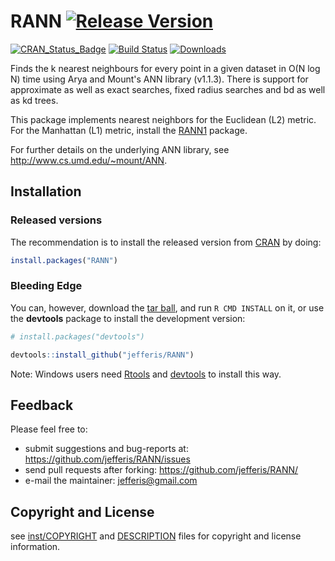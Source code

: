 # RANN [![Release Version](https://img.shields.io/github/release/jefferis/RANN.svg)](https://github.com/jefferis/RANN/releases/latest) 
[![CRAN_Status_Badge](http://www.r-pkg.org/badges/version/RANN)](http://cran.r-project.org/web/packages/RANN) 
[![Build Status](https://travis-ci.org/jefferis/RANN.svg)](https://travis-ci.org/jefferis/RANN)
 [![Downloads](http://cranlogs.r-pkg.org/badges/RANN?color=brightgreen)](http://www.r-pkg.org/pkg/RANN)

Finds the k nearest neighbours for every point in a given dataset
in O(N log N) time using Arya and Mount's ANN library (v1.1.3). There is
support for approximate as well as exact searches, fixed radius searches
and bd as well as kd trees.

This package implements nearest neighbors for the Euclidean (L2) metric.
For the Manhattan (L1) metric, install the [RANN1](https://github.com/jefferis/RANN/tree/master-L1) package.

For further details on the underlying ANN library, see http://www.cs.umd.edu/~mount/ANN.

## Installation
### Released versions
The recommendation is to install the released version from [CRAN](http://cran.r-project.org/) by doing:

```r
install.packages("RANN")
```

### Bleeding Edge
You can, however, download the [tar ball](https://github.com/jefferis/RANN/tarball/master), and run `R CMD INSTALL` on it, or use the **devtools** package to install the development version:

```r
# install.packages("devtools")

devtools::install_github("jefferis/RANN")
```

Note: Windows users need [Rtools](http://www.murdoch-sutherland.com/Rtools/) and [devtools](http://CRAN.R-project.org/package=devtools) to install this way.

## Feedback
Please feel free to:

* submit suggestions and bug-reports at: <https://github.com/jefferis/RANN/issues>
* send pull requests after forking: <https://github.com/jefferis/RANN/>
* e-mail the maintainer: <jefferis@gmail.com>

## Copyright and License
see [inst/COPYRIGHT](inst/COPYRIGHT) and [DESCRIPTION](DESCRIPTION) files for copyright and license information.
